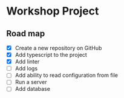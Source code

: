 # Workshop Project

## Road map

- [x] Create a new repository on GitHub
- [x] Add typescript to the project
- [x] Add linter
- [ ] Add logs
- [ ] Add ability to read configuration from file
- [ ] Run a server
- [ ] Add database
